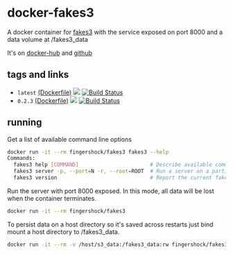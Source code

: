 # docker-fakes3


A docker container for [fakes3](https://github.com/jubos/fake-s3) with the service exposed on port 8000 and a data volume at /fakes3_data

It's on [docker-hub](https://hub.docker.com/r/fingershock/fakes3/) and [github](https://github.com/iJJi/docker-fakes3)

## tags and links

 * `latest` [(Dockerfile)](https://github.com/iJJi/docker-fakes3/blob/master/Dockerfile) [![](https://badge.imagelayers.io/fingershock/fakes3:latest.svg)](https://imagelayers.io/?images=fingershock/fakes3:latest) [![Build Status](https://travis-ci.org/iJJi/docker-fakes3.svg?branch=master)](https://travis-ci.org/iJJi/docker-fakes3)
 * `0.2.3` [(Dockerfile)](https://github.com/iJJi/docker-fakes3/blob/0.2.3/Dockerfile) [![](https://badge.imagelayers.io/fingershock/fakes3:0.2.3.svg)](https://imagelayers.io/?images=fingershock/fakes3:0.2.3) [![Build Status](https://travis-ci.org/iJJi/docker-fakes3.svg?branch=0.2.3)](https://travis-ci.org/iJJi/docker-fakes3)

## running

Get a list of available command line options
```sh
docker run -it --rm fingershock/fakes3 fakes3 --help
Commands:
  fakes3 help [COMMAND]                       # Describe available commands or one specific command
  fakes3 server -p, --port=N -r, --root=ROOT  # Run a server on a particular hostname
  fakes3 version                              # Report the current fakes3 version
```


Run the server with port 8000 exposed. In this mode, all data will be lost when the container terminates.
```sh
docker run -it --rm fingershock/fakes3
```


To persist data on a host directory so it's saved across restarts just bind mount a host directory to /fakes3_data.
```sh
docker run -it --rm -v /host/s3_data:/fakes3_data:rw fingershock/fakes3
```

